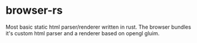 # browser-rs

Most basic static html parser/renderer written in rust. The browser bundles it's
custom html parser and a renderer based on opengl gluim.
